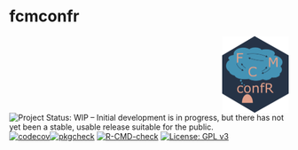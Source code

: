 # fcmconfr

<img src="man/figures/logo.png" align="right" height="138"/>

<!-- badges: start -->

![Project Status: WIP – Initial development is in progress, but there has not yet been a stable, usable release suitable for the public.](https://www.repostatus.org/badges/latest/wip.svg) [![codecov](https://codecov.io/gh/bhroston/fcmconfr/graph/badge.svg?token=D83LF4TC8D)](https://codecov.io/gh/bhroston/fcmconfr)[![pkgcheck](https://github.com/bhroston/fcmconfr/actions/workflows/pkgcheck.yaml/badge.svg?branch=main)](https://github.com/bhroston/fcmconfr.git/actions?query=workflow%3Apkgcheck) [![R-CMD-check](https://github.com/bhroston/fcmconfr/actions/workflows/check-standard.yaml/badge.svg?branch=main)](https://github.com/bhroston/fcmconfr/actions/workflows/R-CMD-check.yaml) [![License: GPL v3](https://img.shields.io/badge/License-GPLv3-blue.svg)](https://www.gnu.org/licenses/gpl-3.0)

<!-- badges: end -->
